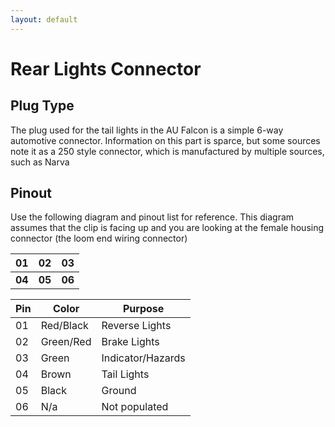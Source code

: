 ```yaml
---
layout: default
---
```


# Rear Lights Connector

## Plug Type
The plug used for the tail lights in the AU Falcon is a simple 6-way automotive connector. Information on this part is sparce, but some sources note it as a 250 style connector, which is manufactured by multiple sources, such as Narva

<!--TODO add a photo of the 6 way connectors-->

## Pinout
Use the following diagram and pinout list for reference. This diagram assumes that the clip is facing up and you are looking at the female housing connector (the loom end wiring connector)

| 01 | 02 | 03 |
| --- | --- | --- |
| **04** | **05** | **06** |

| Pin | Color | Purpose |
| --- | --- | --- |
| 01 | Red/Black | Reverse Lights |
| 02 | Green/Red | Brake Lights |
| 03 | Green | Indicator/Hazards |
| 04 | Brown | Tail Lights |
| 05 | Black | Ground |
| 06 | N/a | Not populated |